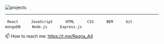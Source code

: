
![projects](https://github.com/Ragna-A4/Ragna-A4/assets/116175835/82c8be4f-9d8f-4dad-beb5-4bcd5659f1ca)

____

```  React  ``` &nbsp; &nbsp; &nbsp; ```  JavaScript  ``` &nbsp; &nbsp; &nbsp; ```  HTML  ``` &nbsp; &nbsp; &nbsp; ```  CSS  ``` &nbsp; &nbsp; &nbsp; ```  BEM  ``` &nbsp; &nbsp; &nbsp; ```  Git  ``` &nbsp; &nbsp; &nbsp; ```  mongoDB  ``` &nbsp; &nbsp; &nbsp;```  Node.js  ``` &nbsp; &nbsp; &nbsp; ```  Express.js  ```     

  
📫 How to reach me: https://t.me/Ragna_A4




